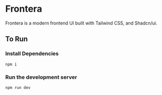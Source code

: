 # Frontera

Frontera is a modern frontend UI built with Tailwind CSS, and Shadcn/ui.

## To Run

### Install Dependencies

```
npm i
```

### Run the development server

```
npm run dev
```
